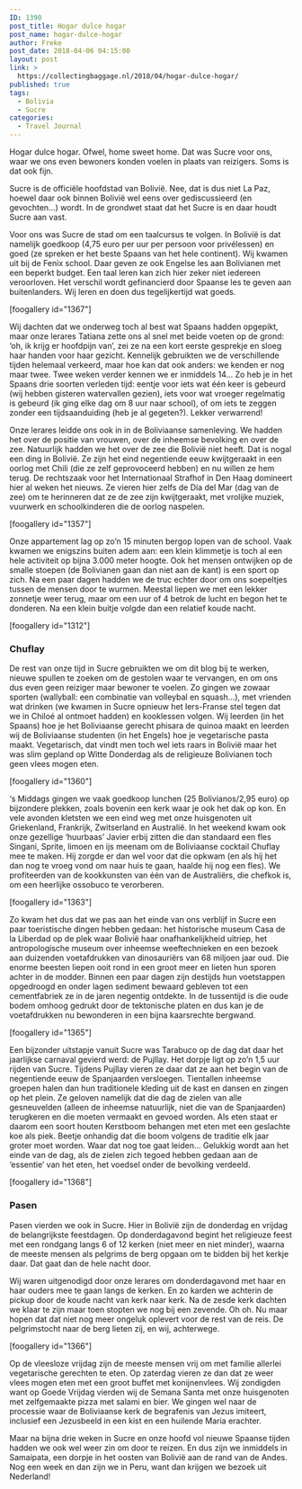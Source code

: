```yaml
---
ID: 1390
post_title: Hogar dulce hogar
post_name: hogar-dulce-hogar
author: Freke
post_date: 2018-04-06 04:15:00
layout: post
link: >
  https://collectingbaggage.nl/2018/04/hogar-dulce-hogar/
published: true
tags:
  - Bolivia
  - Sucre
categories:
  - Travel Journal
---
```

Hogar dulce hogar. Ofwel, home sweet home. Dat was Sucre voor ons, waar we ons even bewoners konden voelen in plaats van reizigers. Soms is dat ook fijn.

<!--more-->

Sucre is de officiële hoofdstad van Bolivië. Nee, dat is dus niet La Paz, hoewel daar ook binnen Bolivië wel eens over gediscussieerd (en gevochten…) wordt. In de grondwet staat dat het Sucre is en daar houdt Sucre aan vast.

Voor ons was Sucre de stad om een taalcursus te volgen. In Bolivië is dat namelijk goedkoop (4,75 euro per uur per persoon voor privélessen) en goed (ze spreken er het beste Spaans van het hele continent). Wij kwamen uit bij de Fenix school. Daar geven ze ook Engelse les aan Bolivianen met een beperkt budget. Een taal leren kan zich hier zeker niet iedereen veroorloven. Het verschil wordt gefinancierd door Spaanse les te geven aan buitenlanders. Wij leren en doen dus tegelijkertijd wat goeds.

[foogallery id="1367"]

Wij dachten dat we onderweg toch al best wat Spaans hadden opgepikt, maar onze lerares Tatiana zette ons al snel met beide voeten op de grond: ‘oh, ik krijg er hoofdpijn van’, zei ze na een kort eerste gesprekje en sloeg haar handen voor haar gezicht. Kennelijk gebruikten we de verschillende tijden helemaal verkeerd, maar hoe kan dat ook anders: we kenden er nog maar twee. Twee weken verder kennen we er inmiddels 14… Zo heb je in het Spaans drie soorten verleden tijd: eentje voor iets wat één keer is gebeurd (wij hebben gisteren watervallen gezien), iets voor wat vroeger regelmatig is gebeurd (ik ging elke dag om 8 uur naar school), of om iets te zeggen zonder een tijdsaanduiding (heb je al gegeten?). Lekker verwarrend!

Onze lerares leidde ons ook in in de Boliviaanse samenleving. We hadden het over de positie van vrouwen, over de inheemse bevolking en over de zee. Natuurlijk hadden we het over de zee die Bolivië niet heeft. Dat is nogal een ding in Bolivië. Ze zijn het eind negentiende eeuw kwijtgeraakt in een oorlog met Chili (die ze zelf geprovoceerd hebben) en nu willen ze hem terug. De rechtszaak voor het Internationaal Strafhof in Den Haag domineert hier al weken het nieuws. Ze vieren hier zelfs de Día del Mar (dag van de zee) om te herinneren dat ze de zee zijn kwijtgeraakt, met vrolijke muziek, vuurwerk en schoolkinderen die de oorlog naspelen.

[foogallery id="1357"]

Onze appartement lag op zo’n 15 minuten bergop lopen van de school. Vaak kwamen we enigszins buiten adem aan: een klein klimmetje is toch al een hele activiteit op bijna 3.000 meter hoogte. Ook het mensen ontwijken op de smalle stoepen (de Bolivianen gaan dan niet aan de kant) is een sport op zich. Na een paar dagen hadden we de truc echter door om ons soepeltjes tussen de mensen door te wurmen. Meestal liepen we met een lekker zonnetje weer terug, maar om een uur of 4 betrok de lucht en begon het te donderen. Na een klein buitje volgde dan een relatief koude nacht.

[foogallery id="1312"]

<h3>Chuflay</h3>

De rest van onze tijd in Sucre gebruikten we om dit blog bij te werken, nieuwe spullen te zoeken om de gestolen waar te vervangen, en om ons dus even geen reiziger maar bewoner te voelen. Zo gingen we zowaar sporten (wallyball: een combinatie van volleybal en squash…), met vrienden wat drinken (we kwamen in Sucre opnieuw het Iers-Franse stel tegen dat we in Chiloé al ontmoet hadden) en kooklessen volgen. Wij leerden (in het Spaans) hoe je het Boliviaanse gerecht phisara de quinoa maakt en leerden wij de Boliviaanse studenten (in het Engels) hoe je vegetarische pasta maakt. Vegetarisch, dat vindt men toch wel iets raars in Bolivië maar het was slim gepland op Witte Donderdag als de religieuze Bolivianen toch geen vlees mogen eten.

[foogallery id="1360"]

‘s Middags gingen we vaak goedkoop lunchen (25 Bolivianos/2,95 euro) op bijzondere plekken, zoals bovenin een kerk waar je ook het dak op kon. En vele avonden kletsten we een eind weg met onze huisgenoten uit Griekenland, Frankrijk, Zwitserland en Australië. In het weekend kwam ook onze gezellige ‘huurbaas’ Javier erbij zitten die dan standaard een fles Singani, Sprite, limoen en ijs meenam om de Boliviaanse cocktail Chuflay mee te maken. Hij zorgde er dan wel voor dat die opkwam (en als hij het dan nog te vroeg vond om naar huis te gaan, haalde hij nog een fles). We profiteerden van de kookkunsten van één van de Australiërs, die chefkok is, om een heerlijke ossobuco te verorberen.

[foogallery id="1363"]

Zo kwam het dus dat we pas aan het einde van ons verblijf in Sucre een paar toeristische dingen hebben gedaan: het historische museum Casa de la Liberdad op de plek waar Bolivië haar onafhankelijkheid uitriep, het antropologische museum over inheemse weeftechnieken en een bezoek aan duizenden voetafdrukken van dinosauriërs van 68 miljoen jaar oud. Die enorme beesten liepen ooit rond in een groot meer en lieten hun sporen achter in de modder. Binnen een paar dagen zijn destijds hun voetstappen opgedroogd en onder lagen sediment bewaard gebleven tot een cementfabriek ze in de jaren negentig ontdekte. In de tussentijd is die oude bodem omhoog gedrukt door de tektonische platen en dus kan je de voetafdrukken nu bewonderen in een bijna kaarsrechte bergwand.

[foogallery id="1365"]

Een bijzonder uitstapje vanuit Sucre was Tarabuco op de dag dat daar het jaarlijkse carnaval gevierd werd: de Pujllay. Het dorpje ligt op zo’n 1,5 uur rijden van Sucre. Tijdens Pujllay vieren ze daar dat ze aan het begin van de negentiende eeuw de Spanjaarden versloegen. Tientallen inheemse groepen halen dan hun traditionele kleding uit de kast en dansen en zingen op het plein. Ze geloven namelijk dat die dag de zielen van alle gesneuvelden (alleen de inheemse natuurlijk, niet die van de Spanjaarden) terugkeren en die moeten vermaakt en gevoed worden. Als eten staat er daarom een soort houten Kerstboom behangen met eten met een geslachte koe als piek. Beetje onhandig dat die boom volgens de traditie elk jaar groter moet worden. Waar dat nog toe gaat leiden... Gelukkig wordt aan het einde van de dag, als de zielen zich tegoed hebben gedaan aan de ‘essentie’ van het eten, het voedsel onder de bevolking verdeeld.

[foogallery id="1368"]

<h3>Pasen</h3>

Pasen vierden we ook in Sucre. Hier in Bolivië zijn de donderdag en vrijdag de belangrijkste feestdagen. Op donderdagavond begint het religieuze feest met een rondgang langs 6 of 12 kerken (niet meer en niet minder), waarna de meeste mensen als pelgrims de berg opgaan om te bidden bij het kerkje daar. Dat gaat dan de hele nacht door.

Wij waren uitgenodigd door onze lerares om donderdagavond met haar en haar ouders mee te gaan langs de kerken. En zo karden we achterin de pickup door de koude nacht van kerk naar kerk. Na de zesde kerk dachten we klaar te zijn maar toen stopten we nog bij een zevende. Oh oh. Nu maar hopen dat dat niet nog meer ongeluk oplevert voor de rest van de reis. De pelgrimstocht naar de berg lieten zij, en wij, achterwege.

[foogallery id="1366"]

Op de vleesloze vrijdag zijn de meeste mensen vrij om met familie allerlei vegetarische gerechten te eten. Op zaterdag vieren ze dan dat ze weer vlees mogen eten met een groot buffet met konijnenvlees. Wij zondigden want op Goede Vrijdag vierden wij de Semana Santa met onze huisgenoten met zelfgemaakte pizza met salami en bier. We gingen wel naar de processie waar de Boliviaanse kerk de begrafenis van Jezus imiteert, inclusief een Jezusbeeld in een kist en een huilende Maria erachter.

Maar na bijna drie weken in Sucre en onze hoofd vol nieuwe Spaanse tijden hadden we ook wel weer zin om door te reizen. En dus zijn we inmiddels in Samaipata, een dorpje in het oosten van Bolivië aan de rand van de Andes. Nog een week en dan zijn we in Peru, want dan krijgen we bezoek uit Nederland!